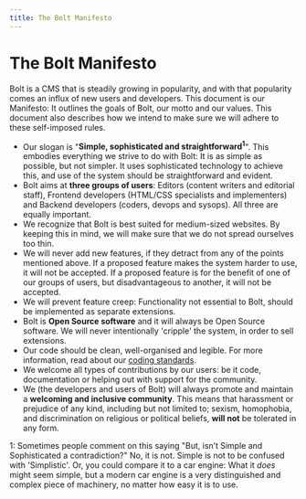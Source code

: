 ```yaml
---
title: The Bolt Manifesto
---
```

The Bolt Manifesto
==================

Bolt is a CMS that is steadily growing in popularity, and with that popularity
comes an influx of new users and developers. This document is our Manifesto: It
outlines the goals of Bolt, our motto and our values. This document also
describes how we intend to make sure we will adhere to these self-imposed
rules.

- Our slogan is "**Simple, sophisticated and straightforward<sup>1</sup>**".
  This embodies everything we strive to do with Bolt: It is as simple as
  possible, but not simpler. It uses sophisticated technology to achieve this,
  and use of the system should be straightforward and evident.
- Bolt aims at **three groups of users**: Editors (content writers and
  editorial staff), Frontend developers (HTML/CSS specialists and implementers)
  and Backend developers (coders, devops and sysops). All three are equally
  important.
- We recognize that Bolt is best suited for medium-sized websites. By keeping
  this in mind, we will make sure that we do not spread ourselves too thin.
- We will never add new features, if they detract from any of the points
  mentioned above. If a proposed feature makes the system harder to use, it
  will not be accepted. If a proposed feature is for the benefit of one of our
  groups of users, but disadvantageous to another, it will not be accepted.
- We will prevent feature creep: Functionality not essential to Bolt, should be
  implemented as separate extensions.
- Bolt is **Open Source software** and it will always be Open Source software.
  We will never intentionally 'cripple' the system, in order to sell
  extensions.
- Our code should be clean, well-organised and legible. For more information,
  read about our [coding standards](../other/code-quality).
- We welcome all types of contributions by our users: be it code, documentation
  or helping out with support for the community.
- We (the developers and users of Bolt) will always promote and maintain a
  **welcoming and inclusive community**. This means that harassment or
  prejudice of any kind, including but not limited to; sexism, homophobia, and
  discrimination on religious or political beliefs, **will not** be tolerated
  in any form.


1: Sometimes people comment on this saying "But, isn’t Simple and Sophisticated
a contradiction?" No, it is not. Simple is not to be confused with
'Simplistic'. Or, you could compare it to a car engine: What it _does_ might
seem simple, but a modern car engine is a very distinguished and complex piece
of machinery, no matter how easy it is to use.
